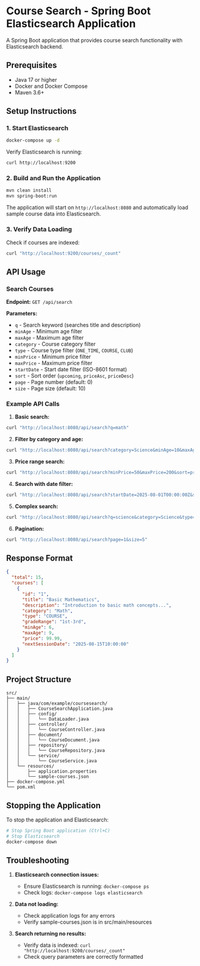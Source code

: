 # Course Search - Spring Boot Elasticsearch Application

A Spring Boot application that provides course search functionality with Elasticsearch backend.

## Prerequisites

- Java 17 or higher
- Docker and Docker Compose
- Maven 3.6+

## Setup Instructions

### 1. Start Elasticsearch

```bash
docker-compose up -d
```

Verify Elasticsearch is running:

```bash
curl http://localhost:9200
```

### 2. Build and Run the Application

```bash
mvn clean install
mvn spring-boot:run
```

The application will start on `http://localhost:8080` and automatically load sample course data into Elasticsearch.

### 3. Verify Data Loading

Check if courses are indexed:

```bash
curl "http://localhost:9200/courses/_count"
```

## API Usage

### Search Courses

**Endpoint:** `GET /api/search`

**Parameters:**

- `q` - Search keyword (searches title and description)
- `minAge` - Minimum age filter
- `maxAge` - Maximum age filter
- `category` - Course category filter
- `type` - Course type filter (`ONE_TIME`, `COURSE`, `CLUB`)
- `minPrice` - Minimum price filter
- `maxPrice` - Maximum price filter
- `startDate` - Start date filter (ISO-8601 format)
- `sort` - Sort order (`upcoming`, `priceAsc`, `priceDesc`)
- `page` - Page number (default: 0)
- `size` - Page size (default: 10)

### Example API Calls

1. **Basic search:**

```bash
curl "http://localhost:8080/api/search?q=math"
```

2. **Filter by category and age:**

```bash
curl "http://localhost:8080/api/search?category=Science&minAge=10&maxAge=15"
```

3. **Price range search:**

```bash
curl "http://localhost:8080/api/search?minPrice=50&maxPrice=200&sort=priceAsc"
```

4. **Search with date filter:**

```bash
curl "http://localhost:8080/api/search?startDate=2025-08-01T00:00:00Z&sort=upcoming"
```

5. **Complex search:**

```bash
curl "http://localhost:8080/api/search?q=science&category=Science&type=COURSE&minAge=12&maxAge=16&minPrice=100&maxPrice=300&sort=priceDesc&page=0&size=5"
```

6. **Pagination:**

```bash
curl "http://localhost:8080/api/search?page=1&size=5"
```

## Response Format

```json
{
  "total": 15,
  "courses": [
    {
      "id": "1",
      "title": "Basic Mathematics",
      "description": "Introduction to basic math concepts...",
      "category": "Math",
      "type": "COURSE",
      "gradeRange": "1st-3rd",
      "minAge": 6,
      "maxAge": 9,
      "price": 99.99,
      "nextSessionDate": "2025-08-15T10:00:00"
    }
  ]
}
```

## Project Structure

```
src/
├── main/
│   ├── java/com/example/coursesearch/
│   │   ├── CourseSearchApplication.java
│   │   ├── config/
│   │   │   └── DataLoader.java
│   │   ├── controller/
│   │   │   └── CourseController.java
│   │   ├── document/
│   │   │   └── CourseDocument.java
│   │   ├── repository/
│   │   │   └── CourseRepository.java
│   │   └── service/
│   │       └── CourseService.java
│   └── resources/
│       ├── application.properties
│       └── sample-courses.json
├── docker-compose.yml
└── pom.xml
```

## Stopping the Application

To stop the application and Elasticsearch:

```bash
# Stop Spring Boot application (Ctrl+C)
# Stop Elasticsearch
docker-compose down
```

## Troubleshooting

1. **Elasticsearch connection issues:**

   - Ensure Elasticsearch is running: `docker-compose ps`
   - Check logs: `docker-compose logs elasticsearch`

2. **Data not loading:**

   - Check application logs for any errors
   - Verify sample-courses.json is in src/main/resources

3. **Search returning no results:**
   - Verify data is indexed: `curl "http://localhost:9200/courses/_count"`
   - Check query parameters are correctly formatted
